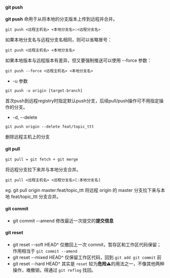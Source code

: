 #### git push
**git push** 命用于从将本地的分支版本上传到远程并合并。
```
git push <远程主机名> <本地分支名>:<远程分支名>
```
如果本地分支名与远程分支名相同，则可以省略冒号：
```
git push <远程主机名> <本地分支名>
```
如果本地版本与远程版本有差异，但又要强制推送可以使用 --force 参数：
```
git push --force <远程主机名> <本地分支名>
```
- -u 参数
```
git push -u origin [target-branch]
```
首次push到远程registry时指定默认push分支，后续pull/push操作可不用指定操作的分支。
- -d, --delete
```
git push origin --delete feat/topic_ttt
```
删除远程主机上的分支

#### git pull
	git pull = git fetch + git merge

将远程分支拉下来并与本地分支合并。
```
git pull <远程主机名> <远程分支名>[:本地分支名]
```
eg. git pull origin master:feat/topic_ttt
将远程 origin 的 master 分支拉下来与本地 feat/topic_ttt 分支合并。

#### git commit
- git commit --amend 修改最近一次提交的**提交信息**
#### git reset
- git reset --soft HEAD^ 仅撤回上一次 commit，暂存区和工作区代码保留；作用相当于 `git commit --amend`
- git reset --mixed HEAD^ 仅保留工作区代码，回到 `git add git commit` 前
- git reset --hard HEAD^ 其实是 `reset` 较为**危险⚠️**的用法之一，不像其他两种操作，难撤销，得通过 `git reflog` 找回。
